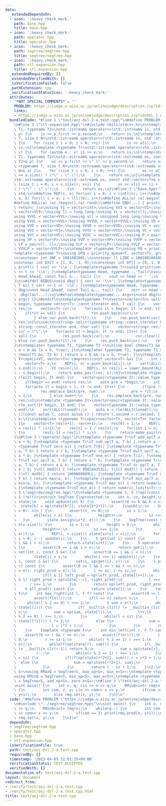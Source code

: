 ```yaml
---
data:
  _extendedDependsOn:
  - icon: ':heavy_check_mark:'
    path: base.hpp
    title: base.hpp
  - icon: ':heavy_check_mark:'
    path: operator.hpp
    title: operator.hpp
  - icon: ':heavy_check_mark:'
    path: segtree/segtree.hpp
    title: segtree/segtree.hpp
  - icon: ':heavy_check_mark:'
    path: stl-expansion.hpp
    title: stl-expansion.hpp
  _extendedRequiredBy: []
  _extendedVerifiedWith: []
  _isVerificationFailed: false
  _pathExtension: cpp
  _verificationStatusIcon: ':heavy_check_mark:'
  attributes:
    '*NOT_SPECIAL_COMMENTS*': ''
    PROBLEM: https://judge.u-aizu.ac.jp/onlinejudge/description.jsp?id=DSL_2_A
    links:
    - https://judge.u-aizu.ac.jp/onlinejudge/description.jsp?id=DSL_2_A
  bundledCode: "#line 1 \"test/aoj-dsl-2-a.test.cpp\"\n#define PROBLEM \"https://judge.u-aizu.ac.jp/onlinejudge/description.jsp?id=DSL_2_A\"\
    \n#line 2 \"stl-expansion.hpp\"\n#include <bits/stdc++.h>\n\ntemplate <typename\
    \ T1, typename T2>\nstd::istream& operator>>(std::istream& is, std::pair<T1, T2>&\
    \ p) {\n    is >> p.first >> p.second;\n    return is;\n}\ntemplate <typename\
    \ T, size_t N>\nstd::istream& operator>>(std::istream& is, std::array<T, N>& a)\
    \ {\n    for (size_t i = 0; i < N; ++i) {\n        is >> a[i];\n    }\n    return\
    \ is;\n}\ntemplate <typename T>\nstd::istream& operator>>(std::istream& is, std::vector<T>&\
    \ v) {\n    for (auto& e : v) is >> e;\n    return is;\n}\ntemplate <typename\
    \ T1, typename T2>\nstd::ostream& operator<<(std::ostream& os, const std::pair<T1,\
    \ T2>& p) {\n    os << p.first << \" \" << p.second;\n    return os;\n}\ntemplate\
    \ <typename T, size_t N>\nstd::ostream& operator<<(std::ostream& os, const std::array<T,\
    \ N>& a) {\n    for (size_t i = 0; i < N; ++i) {\n        os << a[i] << (i + 1\
    \ == a.size() ? \"\" : \" \");\n    }\n    return os;\n}\ntemplate <typename T>\n\
    std::ostream& operator<<(std::ostream& os, const std::vector<T>& v) {\n    for\
    \ (size_t i = 0; i < v.size(); ++i) {\n        os << v[i] << (i + 1 == v.size()\
    \ ? \"\" : \" \");\n    }\n    return os;\n}\n#line 3 \"base.hpp\"\nusing namespace\
    \ std;\n\n#define REP(i, n) for(int i = 0; i < (int)(n); i++)\n#define FOR(i,\
    \ a, b) for(ll i = a; i < (ll)(b); i++)\n#define ALL(a) (a).begin(),(a).end()\n\
    #define RALL(a) (a).rbegin(),(a).rend()\n#define END(...) { print(__VA_ARGS__);\
    \ return; }\n\nusing VI = vector<int>;\nusing VVI = vector<VI>;\nusing VVVI =\
    \ vector<VVI>;\nusing ll = long long;\nusing VL = vector<ll>;\nusing VVL = vector<VL>;\n\
    using VVVL = vector<VVL>;\nusing ull = unsigned long long;\nusing VUL = vector<ull>;\n\
    using VVUL = vector<VUL>;\nusing VVVUL = vector<VVUL>;\nusing VD = vector<double>;\n\
    using VVD = vector<VD>;\nusing VVVD = vector<VVD>;\nusing VS = vector<string>;\n\
    using VVS = vector<VS>;\nusing VVVS = vector<VVS>;\nusing VC = vector<char>;\n\
    using VVC = vector<VC>;\nusing VVVC = vector<VVC>;\nusing P = pair<int, int>;\n\
    using VP = vector<P>;\nusing VVP = vector<VP>;\nusing VVVP = vector<VVP>;\nusing\
    \ LP = pair<ll, ll>;\nusing VLP = vector<LP>;\nusing VVLP = vector<VLP>;\nusing\
    \ VVVLP = vector<VVLP>;\n\ntemplate <typename T>\nusing PQ = priority_queue<T>;\n\
    template <typename T>\nusing GPQ = priority_queue<T, vector<T>, greater<T>>;\n\
    \nconstexpr int INF = 1001001001;\nconstexpr ll LINF = 1001001001001001001ll;\n\
    constexpr int DX[] = {1, 0, -1, 0};\nconstexpr int DY[] = {0, 1, 0, -1};\n\nvoid\
    \ print() { cout << '\\n'; }\ntemplate<typename T>\nvoid print(const T &t) { cout\
    \ << t << '\\n'; }\ntemplate<typename Head, typename... Tail>\nvoid print(const\
    \ Head &head, const Tail &... tail) {\n    cout << head << ' ';\n    print(tail...);\n\
    }\n\n#ifdef DEBUG\nvoid dbg() { cerr << '\\n'; }\ntemplate<typename T>\nvoid dbg(const\
    \ T &t) { cerr << t << '\\n'; }\ntemplate<typename Head, typename... Tail>\nvoid\
    \ dbg(const Head &head, const Tail &... tail) {\n    cerr << head << ' ';\n  \
    \  dbg(tail...);\n}\n#else\ntemplate<typename... Args>\nvoid dbg(const Args &...\
    \ args) {}\n#endif\n\ntemplate<typename T>\nvector<vector<T>> split(typename vector<T>::const_iterator\
    \ begin, typename vector<T>::const_iterator end, T val) {\n    vector<vector<T>>\
    \ res;\n    vector<T> cur;\n    for(auto it = begin; it != end; it++) {\n    \
    \    if(*it == val) {\n            res.push_back(cur);\n            cur.clear();\n\
    \        } else cur.push_back(*it);\n    }\n    res.push_back(cur);\n    return\
    \ res;\n}\n\nvector<string> split(typename string::const_iterator begin, typename\
    \ string::const_iterator end, char val) {\n    vector<string> res;\n    string\
    \ cur = \"\";\n    for(auto it = begin; it != end; it++) {\n        if(*it ==\
    \ val) {\n            res.push_back(cur);\n            cur.clear();\n        }\
    \ else cur.push_back(*it);\n    }\n    res.push_back(cur);\n    return res;\n\
    }\n\ntemplate< typename T1, typename T2 >\ninline bool chmax(T1 &a, T2 b) { return\
    \ a < b && (a = b, true); }\n\ntemplate< typename T1, typename T2 >\ninline bool\
    \ chmin(T1 &a, T2 b) { return a > b && (a = b, true); }\n\ntemplate <typename\
    \ T>\npair<VI, vector<T>> compress(const vector<T> &a) {\n    int n = a.size();\n\
    \    vector<T> x;\n    REP(i, n) x.push_back(a[i]);\n    sort(ALL(x)); x.erase(unique(ALL(x)),\
    \ x.end());\n    VI res(n);\n    REP(i, n) res[i] = lower_bound(ALL(x), a[i])\
    \ - x.begin();\n    return make_pair(res, x);\n}\n\ntemplate <typename It>\nauto\
    \ rle(It begin, It end) {\n    vector<pair<typename It::value_type, int>> res;\n\
    \    if(begin == end) return res;\n    auto pre = *begin;\n    int num = 1;\n\
    \    for(auto it = begin + 1; it != end; it++) {\n        if(pre != *it) {\n \
    \           res.emplace_back(pre, num);\n            pre = *it;\n            num\
    \ = 1;\n        } else num++;\n    }\n    res.emplace_back(pre, num);\n    return\
    \ res;\n}\n\ntemplate <typename It>\nvector<pair<typename It::value_type, int>>\
    \ rle_sort(It begin, It end) {\n    vector<typename It::value_type> cloned(begin,\
    \ end);\n    sort(ALL(cloned));\n    auto e = rle(ALL(cloned));\n    sort(ALL(e),\
    \ [](const auto& l, const auto& r) { return l.second < r.second; });\n    return\
    \ e;\n}\n\ntemplate <typename T>\npair<vector<T>, vector<T>> factorial(int n)\
    \ {\n    vector<T> res(n+1), rev(n+1);\n    res[0] = 1;\n    REP(i, n) res[i+1]\
    \ = res[i] * (i+1);\n    rev[n] = 1 / res[n];\n    for(int i = n; i > 0; i--)\
    \ {\n        rev[i-1] = rev[i] * i;\n    }\n    return make_pair(res, rev);\n\
    }\n#line 3 \"operator.hpp\"\n\ntemplate <typename T>\nT add_op(T a, T b) { return\
    \ a + b; }\ntemplate <typename T>\nT sub_op(T a, T b) { return a - b; }\ntemplate\
    \ <typename T>\nT zero_e() { return T(0); }\ntemplate <typename T>\nT div_op(T\
    \ a, T b) { return a / b; }\ntemplate <typename T>\nT mult_op(T a, T b) { return\
    \ a * b; }\ntemplate <typename T>\nT one_e() { return T(1); }\ntemplate <typename\
    \ T>\nT xor_op(T a, T b) { return a ^ b; }\ntemplate <typename T>\nT and_op(T\
    \ a, T b) { return a & b; }\ntemplate <typename T>\nT or_op(T a, T b) { return\
    \ a | b; }\nll mod3() { return 998244353LL; }\nll mod7() { return 1000000007LL;\
    \ }\nll mod9() { return 1000000009LL; }\ntemplate <typename T>\nT max_op(T a,\
    \ T b) { return max(a, b); }\ntemplate <typename T>\nT min_op(T a, T b) { return\
    \ min(a, b); }\n\ntemplate <typename T>\nT max_e() { return numeric_limits<T>::max();\
    \ }\ntemplate <typename T>\nT min_e() { return numeric_limits<T>::min(); }\n#line\
    \ 3 \"segtree/segtree.hpp\"\n\ntemplate <typename S, S (*op)(const S, const S),\
    \ S (*e)()>\nstruct SegTree {\nprotected:\n    int n, sz, height;\n    vector<S>\
    \ state;\n    void update(int k) {\n        assert(0 <= k && k < sz);\n      \
    \  state[k] = op(state[k*2], state[k*2+1]);\n    }\npublic:\n    SegTree(int n_\
    \ = 0): n(n_) {\n        assert(n_ >= 0);\n        sz = 1;\n        height = 0;\n\
    \        while(sz < n) {\n            height++;\n            sz <<= 1;\n     \
    \   }\n        state.assign(sz*2, e());\n    }\n    SegTree(const vector<S>& v):\
    \ n(v.size()) {\n        sz = 1;\n        height = 0;\n        while(sz < n) {\n\
    \            height++;\n            sz <<= 1;\n        }\n        state.assign(sz*2,\
    \ e());\n        REP(i, v.size()) state[sz+i] = v[i];\n        for(int i = sz-1;\
    \ i > 0; i--) update(i);\n    }\n    S get(int i) const {\n        assert(0 <=\
    \ i && i < n);\n        return state[sz+i];\n    }\n    S operator[](int i) const\
    \ {\n        assert(0 <= i && i < n);\n        return get(i);\n    }\n    void\
    \ set(int i, const S &x) {\n        assert(0 <= i && i < n);\n        i += sz;\n\
    \        state[i] = x;\n        while(i >>= 1) update(i);\n    }\n    void ch_op(int\
    \ i, const S &x) {\n        set(i, op(get(i), x));\n    }\n    S prod(int l, int\
    \ r) const {\n        assert(0 <= l && l <= r && r <= n);\n        S left_prod\
    \ = e(), right_prod = e();\n        l += sz, r += sz;\n        while(l < r) {\n\
    \            if(l & 1) left_prod = op(left_prod, state[l++]);\n            if(r\
    \ & 1) right_prod = op(state[--r], right_prod);\n            l >>= 1;\n      \
    \      r >>= 1;\n        }\n        return op(left_prod, right_prod);\n    }\n\
    \    S all_prod() const {\n        return state[1];\n    }\n    template <typename\
    \ F>\n    int max_right(int l, F f) const {\n        assert(0 <= l && l <= n);\n\
    \        assert(f(e()));\n        if(l == n) return n;\n        l += sz;\n   \
    \     while(l % 2 == 0) l >>= 1;\n        S sum = e();\n        while(f(op(sum,\
    \ state[l]))) {\n            if(__builtin_clz(l) != __builtin_clz(l+1)) return\
    \ n;\n            sum = op(sum, state[l]);\n            l++;\n            while(l\
    \ % 2 == 0) l >>= 1;\n        }\n        while(l < sz) {\n            if(!f(op(sum,\
    \ state[l*2]))) l *= 2;\n            else {\n                sum = op(sum, state[l*2]);\n\
    \                l = l*2 + 1;\n            }\n        }\n        return l - sz;\n\
    \    }\n    template <typename F>\n    int min_left(int r, F f) const {\n    \
    \    assert(0 <= r && r <= n);\n        assert(f(e()));\n        if(r == 0) return\
    \ 0;\n        r += sz-1;\n        while(r % 2 == 1) r >>= 1;\n        S sum =\
    \ e();\n        while(f(op(state[r], sum))) {\n            if(__builtin_clz(r)\
    \ != __builtin_clz(r-1)) return 0;\n            sum = op(state[r], sum);\n   \
    \         r--;\n            while(r % 2 == 1) r >>= 1;\n        }\n        while(r\
    \ < sz) {\n            if(!f(op(state[r*2+1], sum))) r = r*2 + 1;\n          \
    \  else {\n                sum = op(state[r*2+1], sum);\n                r = r*2;\n\
    \            }\n        }\n        return r - sz + 1;\n    }\n};\n\ntemplate <typename\
    \ S>\nusing RMaxQ = SegTree<S, max_op<S>, min_e<S>>;\ntemplate <typename S>\n\
    using RMinQ = SegTree<S, min_op<S>, max_e<S>>;\ntemplate <typename S>\nusing RSumQ\
    \ = SegTree<S, add_op<S>, zero_e<S>>;\n#line 3 \"test/aoj-dsl-2-a.test.cpp\"\n\
    \nint main() {\n    int n, q; cin >> n >> q;\n    RMinQ<int> rmq(n);\n    while(q--)\
    \ {\n        int com, x, y; cin >> com>> x >> y;\n        if(com == 1) print(rmq.prod(x,\
    \ y+1));\n        else rmq.set(x, y);\n    }\n}\n"
  code: "#define PROBLEM \"https://judge.u-aizu.ac.jp/onlinejudge/description.jsp?id=DSL_2_A\"\
    \n#include \"../segtree/segtree.hpp\"\n\nint main() {\n    int n, q; cin >> n\
    \ >> q;\n    RMinQ<int> rmq(n);\n    while(q--) {\n        int com, x, y; cin\
    \ >> com>> x >> y;\n        if(com == 1) print(rmq.prod(x, y+1));\n        else\
    \ rmq.set(x, y);\n    }\n}\n"
  dependsOn:
  - segtree/segtree.hpp
  - operator.hpp
  - base.hpp
  - stl-expansion.hpp
  isVerificationFile: true
  path: test/aoj-dsl-2-a.test.cpp
  requiredBy: []
  timestamp: '2023-04-05 22:01:35+09:00'
  verificationStatus: TEST_ACCEPTED
  verifiedWith: []
documentation_of: test/aoj-dsl-2-a.test.cpp
layout: document
redirect_from:
- /verify/test/aoj-dsl-2-a.test.cpp
- /verify/test/aoj-dsl-2-a.test.cpp.html
title: test/aoj-dsl-2-a.test.cpp
---
```

